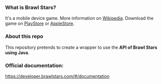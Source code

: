 ### What is Brawl Stars?
It's a mobile device game. More information on [Wikipedia](https://en.wikipedia.org/wiki/Brawl_Stars).
Download the game on [PlayStore](https://play.google.com/store/apps/details?id=com.supercell.brawlstars) or [AppleStore](https://apps.apple.com/es/app/brawl-stars/id1229016807).

### About this repo
This repository pretends to create a wrapper to use the **API of Brawl Stars using Java**.

### Official documentation: 
https://developer.brawlstars.com/#/documentation

